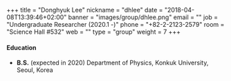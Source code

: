+++
title = "Donghyuk Lee"
nickname = "dhlee"
date = "2018-04-08T13:39:46+02:00"
banner = "images/group/dhlee.png"
email = ""
job = "Undergraduate Researcher (2020.1 -)"
phone = "+82-2-2123-2579"
room = "Science Hall #532"
web = ""
type = "group"
weight = 7
+++

#### Education
+ **B.S.** (expected in 2020) Department of Physics, Konkuk University, Seoul, Korea

